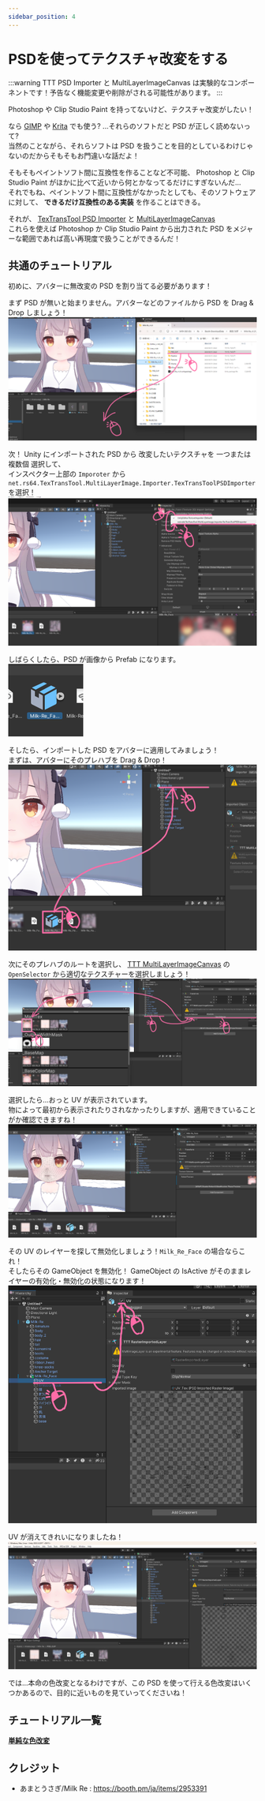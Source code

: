 ```yaml
---
sidebar_position: 4
---
```


# PSDを使ってテクスチャ改変をする

:::warning
TTT PSD Importer と MultiLayerImageCanvas は実験的なコンポーネントです！予告なく機能変更や削除がされる可能性があります。
:::

Photoshop や Clip Studio Paint を持ってないけど、テクスチャ改変がしたい！

なら [GIMP](https://www.gimp.org/) や [Krita](https://krita.org/) でも使う? ...それらのソフトだと PSD が正しく読めないって?  
当然のことながら、それらソフトは PSD を扱うことを目的としているわけじゃないのだからそもそもお門違いな話だよ！

そもそもペイントソフト間に互換性を作ることなど不可能、 Photoshop と Clip Studio Paint がほかに比べて近いから何とかなってるだけにすぎないんだ...  
それでもね、ペイントソフト間に互換性がなかったとしても、そのソフトウェアに対して、 __できるだけ互換性のある実装__ を作ることはできる。

それが、 [TexTransTool PSD Importer](/docs/Reference/TexTransToolPSDImporter) と [MultiLayerImageCanvas](/docs/Reference/MultiLayerImageCanvas)  
これらを使えば Photoshop か Clip Studio Paint から出力された PSD をメジャーな範囲であれば高い再現度で扱うことができるんだ！  

## 共通のチュートリアル

初めに、アバターに無改変の PSD を割り当てる必要があります！

まず PSD が無いと始まりません。アバターなどのファイルから PSD を Drag & Drop しましょう！  
![DragAndDrop](./img/psd-DragAndDrop.png)

次！ Unity にインポートされた PSD から 改変したいテクスチャを 一つまたは複数個 選択して、  
インスペクター上部の `Imporoter` から `net.rs64.TexTransTool.MultiLayerImage.Importer.TexTransToolPSDImporter` を選択！
![ImporterSelect](./img/psd-ImporterSelect.png)

しばらくしたら、PSD が画像から Prefab になります。  
![IntoPrefab](./img/psd-IntoPrefab.png)

そしたら、インポートした PSD をアバターに適用してみましょう！  
まずは、アバターにそのプレハブを Drag & Drop！  
![DragAndDropToAvatar](./img/psd-DragAndDropToAvatar.png)

次にそのプレハブのルートを選択し、 [TTT MultiLayerImageCanvas](/docs/Reference/MultiLayerImageCanvas) の `OpenSelector` から適切なテクスチャーを選択しましょう！  
![SelectTexture](./img/psd-SelectTexture.png)

選択したら...おっと UV が表示されています。  
物によって最初から表示されたりされなかったりしますが、適用できていることがか確認できますね！  
![MLICApplyToAvatar](./img/psd-MLICApplyToAvatar.png)

その UV のレイヤーを探して無効化しましょう！`Milk_Re_Face` の場合ならこれ！  
そしたらその GameObject を無効化！ GameObject の IsActive がそのままレイヤーの有効化・無効化の状態になります！  
![DisableUVLayer](./img/psd-DisableUVLayer.png)

UV が消えてきれいになりましたね！
![AfterDisableUVLayer](./img/psd-AfterDisableUVLayer.png)

では...本命の色改変となるわけですが、この PSD を使って行える色改変はいくつかあるので、目的に近いものを見ていってくださいね！

## チュートリアル一覧

[__単純な色改変__](/docs/Tutorial/TextureModificationByPSD/ColorModification)

## クレジット

- あまとうさぎ/Milk Re : https://booth.pm/ja/items/2953391
